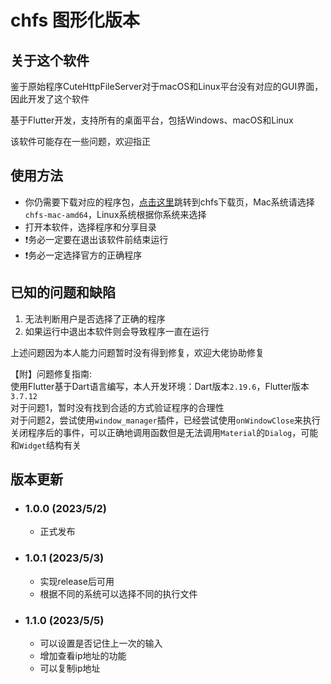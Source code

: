 # chfs 图形化版本

## 关于这个软件

鉴于原始程序CuteHttpFileServer对于macOS和Linux平台没有对应的GUI界面，因此开发了这个软件

基于Flutter开发，支持所有的桌面平台，包括Windows、macOS和Linux

该软件可能存在一些问题，欢迎指正

## 使用方法

- 你仍需要下载对应的程序包，[点击这里](http://iscute.cn/chfs)跳转到chfs下载页，Mac系统请选择`chfs-mac-amd64`，Linux系统根据你系统来选择
- 打开本软件，选择程序和分享目录
- ❗️务必一定要在退出该软件前结束运行
- ❗️务必一定选择官方的正确程序

## 已知的问题和缺陷
1. 无法判断用户是否选择了正确的程序
2. 如果运行中退出本软件则会导致程序一直在运行

上述问题因为本人能力问题暂时没有得到修复，欢迎大佬协助修复


【附】问题修复指南:  
使用Flutter基于Dart语言编写，本人开发环境：Dart版本`2.19.6`，Flutter版本`3.7.12`  
对于问题1，暂时没有找到合适的方式验证程序的合理性  
对于问题2，尝试使用`window_manager`插件，已经尝试使用`onWindowClose`来执行关闭程序后的事件，可以正确地调用函数但是无法调用`Material`的`Dialog`，可能和`Widget`结构有关

## 版本更新

- ### 1.0.0 (2023/5/2)
  
  - 正式发布
- ### 1.0.1 (2023/5/3)

  - 实现release后可用
  - 根据不同的系统可以选择不同的执行文件

- ### 1.1.0 (2023/5/5)

  - 可以设置是否记住上一次的输入
  - 增加查看ip地址的功能
  - 可以复制ip地址